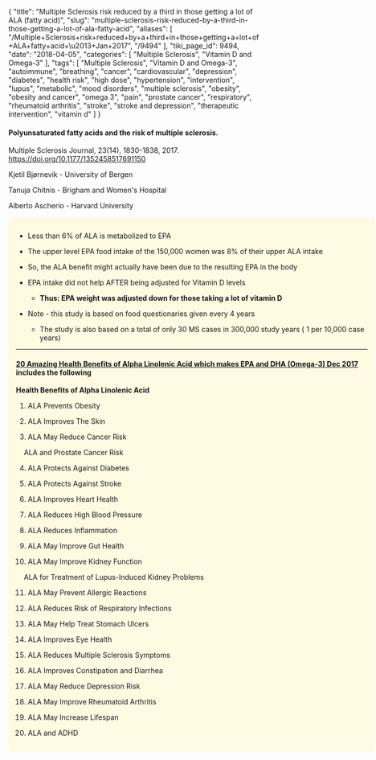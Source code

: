 {
    "title": "Multiple Sclerosis risk reduced by a third in those getting a lot of ALA (fatty acid)",
    "slug": "multiple-sclerosis-risk-reduced-by-a-third-in-those-getting-a-lot-of-ala-fatty-acid",
    "aliases": [
        "/Multiple+Sclerosis+risk+reduced+by+a+third+in+those+getting+a+lot+of+ALA+fatty+acid+\u2013+Jan+2017",
        "/9494"
    ],
    "tiki_page_id": 9494,
    "date": "2018-04-05",
    "categories": [
        "Multiple Sclerosis",
        "Vitamin D and Omega-3"
    ],
    "tags": [
        "Multiple Sclerosis",
        "Vitamin D and Omega-3",
        "autoimmune",
        "breathing",
        "cancer",
        "cardiovascular",
        "depression",
        "diabetes",
        "health risk",
        "high dose",
        "hypertension",
        "intervention",
        "lupus",
        "metabolic",
        "mood disorders",
        "multiple sclerosis",
        "obesity",
        "obesity and cancer",
        "omega 3",
        "pain",
        "prostate cancer",
        "respiratory",
        "rheumatoid arthritis",
        "stroke",
        "stroke and depression",
        "therapeutic intervention",
        "vitamin d"
    ]
}


#### Polyunsaturated fatty acids and the risk of multiple sclerosis.

Multiple Sclerosis Journal, 23(14), 1830-1838, 2017. https://doi.org/10.1177/1352458517691150

Kjetil Bjørnevik - University of Bergen

Tanuja Chitnis - Brigham and Women's Hospital

Alberto Ascherio - Harvard University

<div class="border" style="background-color:#FFFAE2;padding:15px;margin:10px 0;border-radius:5px;width:700px">

* Less than 6% of ALA is metabolized to EPA 

* The upper level EPA  food intake of the 150,000 women was 8% of their upper ALA intake

* So, the ALA benefit might actually have been due to the resulting EPA in the body

* EPA intake did not help AFTER being adjusted for Vitamin D levels

   *  **Thus: EPA weight was adjusted down for those taking a lot of vitamin D** 

* Note - this study is based on food questionaries given every 4 years

   * The study is also based on a total of only 30 MS cases in 300,000 study years ( 1 per 10,000 case years)

---

#### [20 Amazing Health Benefits of Alpha Linolenic Acid which makes EPA and DHA (Omega-3) Dec 2017](/posts/20-amazing-health-benefits-of-alpha-linolenic-acid-which-makes-epa-and-dha-omega-3) includes the following

 **Health Benefits of Alpha Linolenic Acid** 

1) ALA Prevents Obesity

2) ALA Improves The Skin

3) ALA May Reduce Cancer Risk

&nbsp; &nbsp; ALA and Prostate Cancer Risk

4) ALA Protects Against Diabetes

5) ALA Protects Against Stroke

6) ALA Improves Heart Health

7) ALA Reduces High Blood Pressure

8) ALA Reduces Inflammation

9) ALA May Improve Gut Health

10) ALA May Improve Kidney Function

&nbsp; &nbsp; ALA for Treatment of Lupus-Induced Kidney Problems

11) ALA May Prevent Allergic Reactions

12) ALA Reduces Risk of Respiratory Infections

13) ALA May Help Treat Stomach Ulcers

14) ALA Improves Eye Health

15) ALA Reduces Multiple Sclerosis Symptoms

16) ALA Improves Constipation and Diarrhea

17) ALA May Reduce Depression Risk

18) ALA May Improve Rheumatoid Arthritis

19) ALA May Increase Lifespan

20) ALA and ADHD